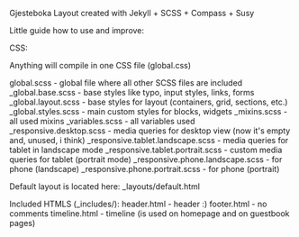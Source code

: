 Gjesteboka Layout created with Jekyll + SCSS + Compass + Susy

Little guide how to use and improve:

CSS:

Anything will compile in one CSS file (global.css)

global.scss - global file where all other SCSS files are included
_global.base.scss - base styles like typo, input styles, links, forms
_global.layout.scss - base styles for layout (containers, grid, sections, etc.)
_global.styles.scss - main custom styles for blocks, widgets
_mixins.scss - all used mixins
_variables.scss - all variables used
_responsive.desktop.scss - media queries for desktop view (now it's empty and, unused, i think)
_responsive.tablet.landscape.scss - media queries for tablet in landscape mode
_responsive.tablet.portrait.scss - custom media queries for tablet (portrait mode)
_responsive.phone.landscape.scss - for phone (landscape)
_responsive.phone.portrait.scss - for phone (portrait)

Default layout is located here:
_layouts/default.html

Included HTMLS (_includes/):
header.html - header :)
footer.html - no comments
timeline.html - timeline (is used on homepage and on guestbook pages)